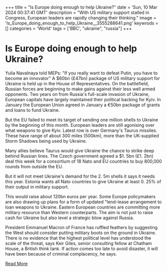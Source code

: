 +++
title = "Is Europe doing enough to help Ukraine?"
date = 'Sun, 10 Mar 2024 00:37:41 GMT'
description = "With US military support stalled in Congress, European leaders are rapidly changing their thinking."
image = 'Is_Europe_doing_enough_to_help_Ukraine__3555288641.png'
keywrods =  []
categories = 'World'
tags = ['BBC', "ukraine", "russia"]
+++

# Is Europe doing enough to help Ukraine?

Yulia Navalnaya told MEPs: "If you really want to defeat Putin, you have to become an innovator" A $60bn (£47bn) package of US military support for Ukraine is held up in the House of Representatives.
On the battlefield, Russian forces are beginning to make gains against their less well armed opponents.
Two years on from Russia<bb>'s full-scale invasion of Ukraine, European capitals have largely maintained their political backing for Kyiv.
In January the European Union agreed in January a €50bn package of grants and loans to fund Ukraine.

But the EU failed to meet its target of sending one million shells to Ukraine by the beginning of this month.
European leaders are still agonising over what weapons to give Kyiv.
Latest row is over Germany<bb>'s Taurus missiles.
These have range of about 300 miles (500km), more than the UK-supplied Storm Shadows being used by Ukraine.

Many allies believe Taurus would give Ukraine the chance to strike deep behind Russian lines.
The Czech government agreed a $1.
5bn (£1.
2bn) deal this week for a consortium of 18 Nato and EU countries to buy 800,000 rounds from outside the EU.

But it will not meet Ukraine<bb>'s demand for the 2.
5m shells it says it needs this year.
Estonia wants all Nato countries to give Ukraine at least 0.
25% of their output in military support.

This would raise about 120bn euros per year.
Some Europe policymakers are also drawing up plans for a form of updated <bb>"lend-lease arrangement to loan weapons to Ukraine.
Eastern European countries are committing more military resource than Western counterparts.
The aim is not just to raise cash for Ukraine but also level a strategic blow against Russia.

President Emmanuel Macron of France has ruffled feathers by suggesting the West should consider putting military boots on the ground in Ukraine.
There is no evidence that the highest political level has understood the scale of the threat, says Keir Giles, senior consulting fellow at Chatham House, a British think tank.
If action comes too late to avoid disaster, it will have been because of criminal complacency, he says.


[Read More](https://www.bbc.co.uk/news/world-europe-68514995)
